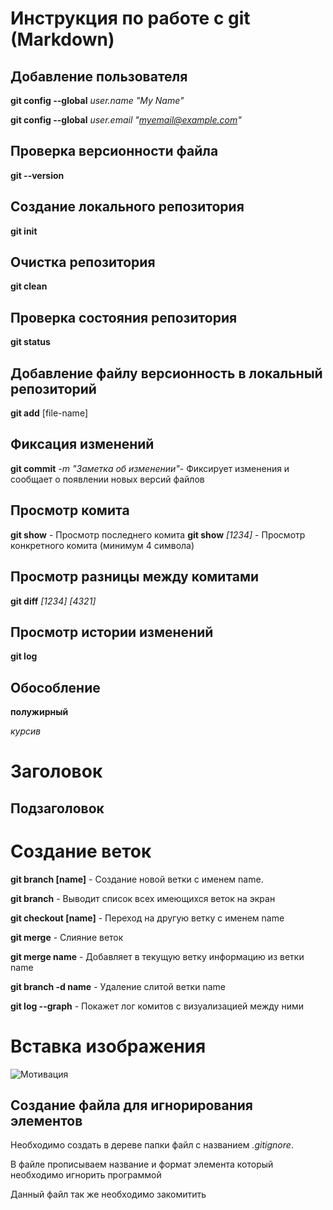 # Инструкция по работе с git (Markdown)

## Добавление пользователя
**git config --global** *user.name "My Name"*

**git config --global** *user.email "myemail@example.com"*

## Проверка версионности файла
**git --version**
## Создание локального репозитория
**git init**
## Очистка репозитория
**git clean**
## Проверка состояния репозитория
**git status**
## Добавление файлу версионность в локальный репозиторий
**git add** [file-name]
## Фиксация изменений
**git commit** *-m "Заметка об изменении"*- Фиксирует изменения и сообщает о появлении новых версий файлов

## Просмотр комита
**git show** - Просмотр последнего комита
**git show** *[1234]* - Просмотр конкретного комита (минимум 4 символа)

## Просмотр разницы между комитами
**git diff** *[1234] [4321]*
## Просмотр истории изменений
**git log**

## Обособление 
**полужирный**

*курсив*

# Заголовок
## Подзаголовок

# Создание веток

**git branch [name]** - Создание новой ветки с именем name.

**git branch** - Выводит список всех имеющихся веток на экран

**git checkout [name]** - Переход на другую ветку с именем name

**git merge** - Слияние веток

**git merge name** - Добавляет в текущую ветку информацию из ветки name

**git branch -d name** - Удаление слитой ветки name

**git log --graph** - Покажет лог комитов с визуализацией между ними

# Вставка изображения 
![Мотивация](1614246906596.jpg) 

## Создание файла для игнорирования элементов

Необходимо создать в дереве папки файл с названием *.gitignore*.

В файле прописываем название и формат элемента который необходимо игнорить программой

Данный файл так же необходимо закомитить 